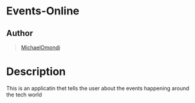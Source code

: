 # Events-Online
## Author 

>[MichaelOmondi](https://mkevents.herokuapp.com/)

# Description

This is an applicatin thet tells the user about the events happening around the tech world



  
